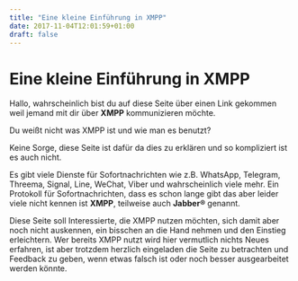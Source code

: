 ```yaml
---
title: "Eine kleine Einführung in XMPP"
date: 2017-11-04T12:01:59+01:00
draft: false
---
```



# Eine kleine Einführung in XMPP

Hallo, wahrscheinlich bist du auf diese Seite über einen Link gekommen weil jemand mit dir über **XMPP** 
kommunizieren möchte.

Du weißt nicht was XMPP ist und wie man es benutzt?

Keine Sorge, diese Seite ist dafür da dies zu erklären und so kompliziert ist es auch nicht.

Es gibt viele Dienste für Sofortnachrichten wie z.B. WhatsApp, Telegram, Threema, Signal, Line, WeChat,
Viber und wahrscheinlich viele mehr. Ein Protokoll für Sofortnachrichten, dass es schon lange gibt
das aber leider viele nicht kennen ist **XMPP**, teilweise auch **Jabber®** genannt.

Diese Seite soll Interessierte, die XMPP nutzen möchten, sich damit aber noch nicht auskennen, ein 
bisschen an die Hand nehmen und den Einstieg erleichtern. Wer bereits XMPP nutzt wird hier vermutlich 
nichts Neues erfahren, ist aber trotzdem herzlich eingeladen die Seite zu betrachten und 
Feedback zu geben, wenn etwas falsch ist oder noch besser ausgearbeitet werden könnte.
